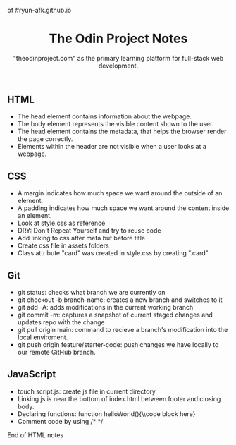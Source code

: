 of #ryun-afk.github.io


<!DOCTYPE html>
<html lang="en">
  <head>
    <meta charset="UTF-8" />
    <meta http-equiv="X-UA-Compatible" content="IE=edge" />
    <meta name="viewport" content="width=device-width, initial-scale=1.0" />
    <link rel="stylesheet" href="./assets/style.css">
    <title>Ryan Ngu's Portfolio</title>
  </head>
  <body>
    <header id="top">
      <h1>The Odin Project Notes</h1>
      <p>"theodinproject.com" as the primary learning platform for full-stack web development. </p>
      <!-- <img src="./assets/bowtie-cat.png" alt="Profile image of cat wearing a bow tie." /> -->
    </header>
    <main>
      <section class="card" id="html-section">
        <h2>HTML</h2>
        <ul>
          <li>The head element contains information about the webpage.</li>
          <li>The body element represents the visible content shown to the user.</li>
          <li>The head element contains the metadata, that helps the browser render the page correctly. </li>
          <li>Elements within the header are not visible when a user looks at a webpage. </li>
        </ul>
      </section>
      <section class="card" id="css-section">
        <h2>CSS</h2>
        <ul>
          <li>A margin indicates how much space we want around the outside of an element.</li>
          <li>A padding indicates how much space we want around the content inside an element.</li>
          <li>Look at style.css as reference</li>
          <li>DRY: Don't Repeat Yourself and try to reuse code</li>
          <li>Add linking to css after meta but before title</li>
          <li>Create css file in assets folders</li>
          <li>Class attribute "card" was created in style.css by creating ".card"</li>
        </ul>
      </section>
      <section class="card" id="git-section">
        <h2>Git</h2>
        <ul>
          <li>git status: checks what branch we are currently on</li>
          <li>git checkout -b branch-name: creates a new branch and switches to it</li>
          <li>git add -A: adds modifications in the current working branch</li>
          <li>git commit -m: captures a snapshot of current staged changes and updates repo with the change</li>
          <li>git pull origin main: command to recieve a branch's modification into the local enviroment. </li>
          <li>git push origin feature/starter-code: push changes we have locally to our remote GitHub branch. </li>
        </ul>
      </section>
      <section class="card" id="javascript-section">
        <h2>JavaScript</h2>
        <ul>
          <li>touch  script.js: create js file in current directory</li>
          <li>Linking js is near the bottom of index.html between footer and closing body. </li>
          <li>Declaring functions: function helloWorld(){\\code block here}</li>
          <li>Comment code by using /* */</li>
        </ul>
      </section>
    </main>
    <footer>
      <p>End of HTML notes</p>
    </footer>
    <script src="./assets/script.js"></script>
  </body>
</html>
